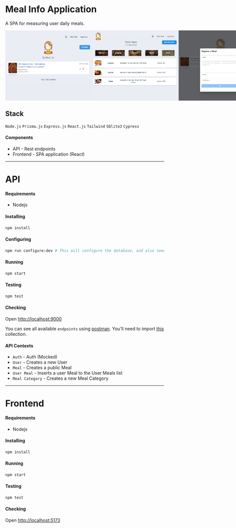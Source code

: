 # Meal Info Application
A SPA for measuring user daily meals.

<div style="display: flex">
    <img width="275" src="./screenshot1.png" />
    <img width="275" src="./screenshot2.png" />
    <img width="270" src="./screenshot3.png" />
</div>

## Stack 
`Node.js`  `Prisma.js`  `Express.js`  `React.js`  `Tailwind`  `SQlite3`  `Cypress`

#### Components
- API - Rest endpoints
- Frontend - SPA application (React)
---

# API

#### Requirements
- Nodejs

#### Installing
```sh
npm install
```
#### Configuring
```sh
npm run configure:dev # This will configure the database, and also seed the application
```

#### Running
```sh
npm start
```

#### Testing
```sh
npm test
```

#### Checking

Open [http://localhost:9000](http://localhost:9000)

You can see all available `endpoints` using [postman](https://www.postman.com/). 
You'll need to import [this](/api/Heal.postman_collection.json) collection.

#### API Contexts

- `Auth` - Auth (Mocked)
- `User` - Creates a new User
- `Meal` - Creates a public Meal
- `User Meal` - Inserts a user Meal to the User Meals list
- `Meal Category` - Creates a new Meal Category

---

# Frontend

#### Requirements
- Nodejs

#### Installing
```sh
npm install
```

#### Running
```sh
npm start
```

#### Testing
```sh
npm test
```

#### Checking

Open [http://localhost:5173](http://localhost:5173)
